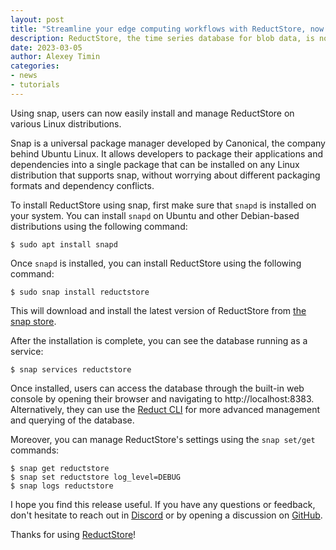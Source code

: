 ```yaml
---
layout: post
title: "Streamline your edge computing workflows with ReductStore, now available on Snap"
description: ReductStore, the time series database for blob data, is now available from the Snap store
date: 2023-03-05
author: Alexey Timin
categories:
- news
- tutorials
---
```


Using snap, users can now easily install and manage ReductStore on various Linux distributions.

Snap is a universal package manager developed by Canonical, the company behind Ubuntu Linux. It allows developers to package their applications and dependencies into a single package that can be installed on any Linux distribution that supports snap, without worrying about different packaging formats and dependency conflicts.

<!--more-->

To install ReductStore using snap, first make sure that `snapd` is installed on your system. You can install `snapd` on Ubuntu and other Debian-based distributions using the following command:

```
$ sudo apt install snapd
```

Once `snapd` is installed, you can install ReductStore using the following command:

```
$ sudo snap install reductstore
```

This will download and install the latest version of ReductStore from [the snap store](https://snapcraft.io/reductstore).

After the installation is complete, you can see the database running as a service:

```
$ snap services reductstore
```

Once installed, users can access the database through the built-in web console by opening their browser and navigating to http://localhost:8383.
Alternatively, they can use the [Reduct CLI](https://cli.reduct.store) for more advanced management and querying of the database.

Moreover, you can manage ReductStore's settings using the `snap set/get` commands:

```
$ snap get reductstore
$ snap set reductstore log_level=DEBUG
$ snap logs reductstore 
```

I hope you find this release useful. If you have any questions or feedback, don't hesitate to reach out in [Discord](https://discord.gg/8wPtPGJYsn)
or by opening a discussion on [GitHub](https://github.com/reductstore/reductstore/discussions).

Thanks for using [ReductStore](https://www.reduct.store)!